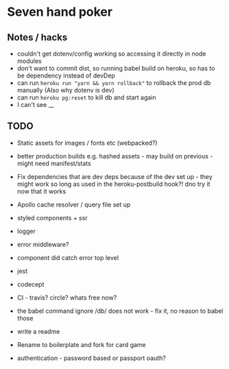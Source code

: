 # Seven hand poker

## Notes / hacks

* couldn't get dotenv/config working so accessing it directly in node modules
* don't want to commit dist, so running babel build on heroku, so has to be dependency instead of devDep
* can run `heroku run "yarn && yarn rollback"` to rollback the prod db manually (Also why dotenv is dev)
* can run `heroku pg:reset` to kill db and start again
* I can't see __

## TODO

* Static assets for images / fonts etc (webpacked?)
* better production builds e.g. hashed assets - may build on previous - might need manifest/stats
* Fix dependencies that are dev deps because of the dev set up - they might work so long as used in the heroku-postbuild hook?! dno try it now that it works
* Apollo cache resolver / query file set up
* styled components + ssr
* logger
* error middleware?
* component did catch error top level
* jest
* codecept
* CI - travis? circle? whats free now?
* the babel command ignore /db/ does not work - fix it, no reason to babel those
* write a readme
* Rename to boilerplate and fork for card game

* authentication - password based or passport oauth?
